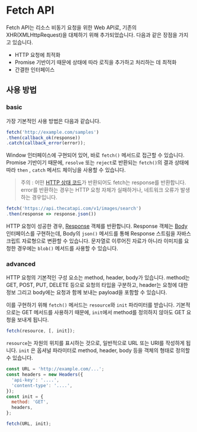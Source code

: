 # Fetch API

Fetch API는 리소스 비동기 요청을 위한 Web API로, 기존의 XHR(XMLHttpRequest)을 대체하기 위해 추가되었습니다. 다음과 같은 장점을 가지고 있습니다.

- HTTP 요청에 최적화
- Promise 기반이기 때문에 상태에 따라 로직을 추가하고 처리하는 데 최적화
- 간결한 인터페이스

## 사용 방법

### basic

가장 기본적인 사용 방법은 다음과 같습니다.

``` js
fetch('http://example.com/samples')
.then(callback_ok(response))
.catch(callback_error(error));
```

Window 인터페이스에 구현되어 있어, 바로 `fetch()` 메서드로 접근할 수 있습니다.
Promise 기반이기 때문에,  `resolve` 또는 `reject`로 반환되는 `fetch()`의 결과 상태에 따라 `then` , `catch` 메서드 체이닝을 사용할 수 있습니다.

> 주의 : 어떤 [HTTP 상태 코드](https://developer.mozilla.org/ko/docs/Web/HTTP/Status)가 반환되어도 fetch는 response를 반환합니다.
> error를 반환하는 경우는 HTTP 요청 자체가 실패하거나, 네트워크 오류가 발생하는 경우입니다.

``` js
fetch('https://api.thecatapi.com/v1/images/search')
.then(response => response.json())
```

HTTP 요청이 성공한 경우, [Response](https://developer.mozilla.org/en-US/docs/Web/API/Response) 객체를 반환합니다.
Response 객체는 [Body](https://developer.mozilla.org/en-US/docs/Web/API/Body) 인터페이스를 구현하는데, Body의 `json()` 메서드를 통해 Response 스트림을 자바스크립트 자료형으로 변환할 수 있습니다. 문자열로 이루어진 자료가 아니라 이미지를 요청한 경우에는 `blob()` 메서드를 사용할 수 있습니다.

### advanced

HTTP 요청의 기본적인 구성 요소는 method, header, body가 있습니다.
method는 GET, POST, PUT, DELETE 등으로 요청의 타입을 구분하고, header는 요청에 대한 정보 그리고 body에는 요청과 함께 보내는 payload을 포함할 수 있습니다.

이를 구현하기 위해 `fetch()` 메서드는 `resource`와 `init` 파라미터를 받습니다.
기본적으로는 GET 메서드를 사용하기 때문에, `init`에서 method를 정의하지 않아도 GET 요청을 보내게 됩니다.

``` js
fetch(resource, [, init]);
```

`resource`는 자원의 위치를 표시하는 것으로, 일반적으로 URL 또는 URI를 작성하게 됩니다.
`init` 은 옵셔널 파라미터로 method, header, body 등을 객체의 형태로 정의할 수 있습니다.

``` js
const URL = 'http://example.com/...';
const headers = new Headers({
  'api-key': '....',
  'content-type': '....',
});
const init = {
  method: 'GET',
  headers,
};

fetch(URL, init);
```

